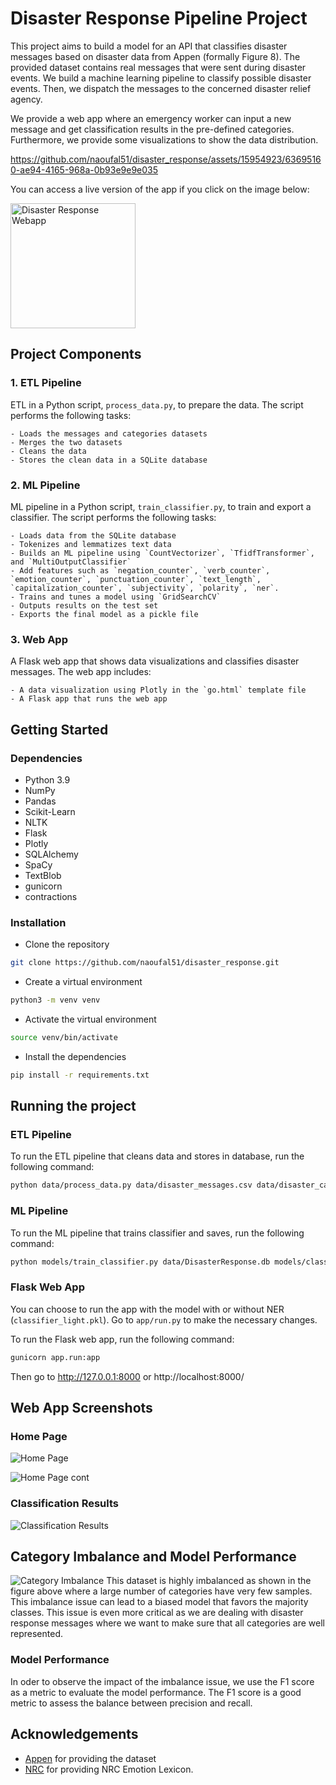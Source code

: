 # Disaster Response Pipeline Project

This project aims to build a model for an API that classifies disaster messages based on disaster data from Appen (formally Figure 8). The provided dataset contains real messages that were sent during disaster events. We build a machine learning pipeline to classify possible disaster events. Then, we dispatch the messages to the concerned disaster relief agency.

We provide a web app where an emergency worker can input a new message and get classification results in the pre-defined categories. Furthermore, we provide some visualizations to show the data distribution.


https://github.com/naoufal51/disaster_response/assets/15954923/63695160-ae94-4165-968a-0b93e9e9e035

You can access a live version of the app if you click on the image below:

<a href="https://disasterapp.onrender.com/">
  <img src="figures/family.png" width="200" height="200" alt="Disaster Response Webapp">
</a>


## Project Components
### 1. ETL Pipeline
ETL in a Python script, `process_data.py`, to prepare the data. The script performs the following tasks:

    - Loads the messages and categories datasets
    - Merges the two datasets
    - Cleans the data
    - Stores the clean data in a SQLite database

### 2. ML Pipeline
ML pipeline in a Python script, `train_classifier.py`, to train and export a classifier. The script performs the following tasks:

    - Loads data from the SQLite database
    - Tokenizes and lemmatizes text data
    - Builds an ML pipeline using `CountVectorizer`, `TfidfTransformer`, and `MultiOutputClassifier`
    - Add features such as `negation_counter`, `verb_counter`, `emotion_counter`, `punctuation_counter`, `text_length`, `capitalization_counter`, `subjectivity`, `polarity`, `ner`.
    - Trains and tunes a model using `GridSearchCV`
    - Outputs results on the test set
    - Exports the final model as a pickle file

### 3. Web App
A Flask web app that shows data visualizations and classifies disaster messages. The web app includes:

    - A data visualization using Plotly in the `go.html` template file
    - A Flask app that runs the web app

## Getting Started
### Dependencies
- Python 3.9
- NumPy
- Pandas
- Scikit-Learn
- NLTK
- Flask
- Plotly
- SQLAlchemy
- SpaCy
- TextBlob
- gunicorn
- contractions

### Installation
- Clone the repository
```bash
git clone https://github.com/naoufal51/disaster_response.git
```
- Create a virtual environment
```bash
python3 -m venv venv
```
- Activate the virtual environment
```sh
source venv/bin/activate
```
- Install the dependencies
```bash
pip install -r requirements.txt
```

## Running the project

### ETL Pipeline
To run the ETL pipeline that cleans data and stores in database, run the following command:
```bash
python data/process_data.py data/disaster_messages.csv data/disaster_categories.csv data/DisasterResponse.db
```
### ML Pipeline
To run the ML pipeline that trains classifier and saves, run the following command:
```bash
python models/train_classifier.py data/DisasterResponse.db models/classifier.pkl
```
### Flask Web App
You can choose to run the app with the model with or without NER (`classifier_light.pkl`). Go to `app/run.py` to make the necessary changes.

To run the Flask web app, run the following command:
```bash
gunicorn app.run:app 
```
Then go to http://127.0.0.1:8000 or http://localhost:8000/

## Web App Screenshots
### Home Page
![Home Page](figures/webapp_interface.png)

![Home Page cont](figures/webapp_interface_cont.png)
### Classification Results
![Classification Results](figures/webapp_classification.png)

## Category Imbalance and Model Performance
![Category Imbalance](figures/category_imbalance.png)
This dataset is highly imbalanced as shown in the figure above where a large number of categories have very few samples. This imbalance issue can lead to a biased model that favors the majority classes. This issue is even more critical as we are dealing with disaster response messages where we want to make sure that all categories are well represented. 
### Model Performance
In oder to observe the impact of the imbalance issue, we use the F1 score as a metric to evaluate the model performance. The F1 score is a good metric to assess the balance between precision and recall.


## Acknowledgements
- [Appen](https://appen.com/) for providing the dataset
- [NRC](https://saifmohammad.com/WebPages/NRC-Emotion-Lexicon.htm) for providing NRC Emotion Lexicon. 

